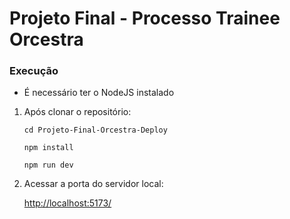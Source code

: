 # Projeto Final - Processo Trainee Orcestra

### Execução 

- É necessário ter o NodeJS instalado
  
1. Após clonar o repositório:

   `cd Projeto-Final-Orcestra-Deploy`
   
   `npm install`
   
   `npm run dev`

1. Acessar a porta do servidor local:

   [http://localhost:5173/](http://localhost:5173/)
